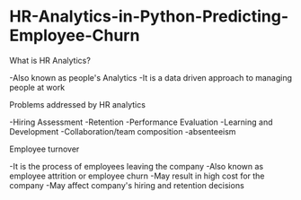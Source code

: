 # HR-Analytics-in-Python-Predicting-Employee-Churn

What is HR Analytics?

-Also known as people's Analytics
-It is a data driven approach to managing people at work

Problems addressed by HR analytics

-Hiring Assessment
-Retention
-Performance Evaluation
-Learning and Development
-Collaboration/team composition
-absenteeism

Employee turnover

-It is the process of employees leaving the company
-Also known as employee attrition or employee churn
-May result in high cost for the company
-May affect company's hiring and retention decisions


